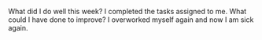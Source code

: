 What did I do well this week?
I completed the tasks assigned to me.
What could I have done to improve?
I overworked myself again and now I am sick again. 
